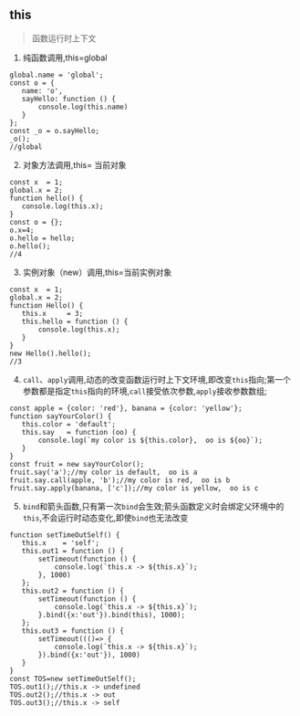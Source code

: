 ## this

>函数运行时上下文


1. 纯函数调用,this=global

 ```
 global.name = 'global';
const o = {
    name: 'o',
    sayHello: function () {
        console.log(this.name)
    }
};
const _o = o.sayHello;
_o();
//global
 ```

2. 对象方法调用,this= 当前对象

 ```
 const x  = 1;
global.x = 2;
function hello() {
    console.log(this.x);
}
const o = {};
o.x=4;
o.hello = hello;
o.hello();
//4
 ```

3. 实例对象（new）调用,this=当前实例对象

 ```
 const x  = 1;
global.x = 2;
function Hello() {
    this.x     = 3;
    this.hello = function () {
        console.log(this.x);
    }
}
new Hello().hello();
//3
 ```

4. `call`、`apply`调用,动态的改变函数运行时上下文环境,即改变`this`指向;第一个参数都是指定`this`指向的环境,`call`接受依次参数,`apply`接收参数数组;

 ```
 const apple = {color: 'red'}, banana = {color: 'yellow'};
function sayYourColor() {
    this.color = 'default';
    this.say   = function (oo) {
        console.log(`my color is ${this.color},  oo is ${oo}`);
    }
}
const fruit = new sayYourColor();
fruit.say('a');//my color is default,  oo is a
fruit.say.call(apple, 'b');//my color is red,  oo is b
fruit.say.apply(banana, ['c']);//my color is yellow,  oo is c
 ```

5. `bind`和箭头函数,只有第一次`bind`会生效;箭头函数定义时会绑定父环境中的`this`,不会运行时动态变化,即使`bind`也无法改变

 ```
 function setTimeOutSelf() {
    this.x    = 'self';
    this.out1 = function () {
        setTimeout(function () {
            console.log(`this.x -> ${this.x}`);
        }, 1000)
    };
    this.out2 = function () {
        setTimeout(function () {
            console.log(`this.x -> ${this.x}`);
        }.bind({x:'out'}).bind(this), 1000);
    };
    this.out3 = function () {
        setTimeout((()=> {
            console.log(`this.x -> ${this.x}`);
        }).bind({x:'out'}), 1000)
    }
}
const TOS=new setTimeOutSelf();
TOS.out1();//this.x -> undefined
TOS.out2();//this.x -> out
TOS.out3();//this.x -> self
 ```
